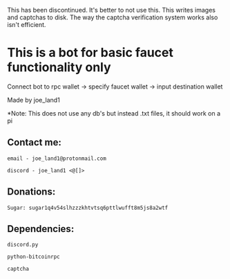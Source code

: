 This has been discontinued. It's better to not use this. This writes images and captchas to disk. The way the captcha verification system works also isn't efficient.

# This is a bot for basic faucet functionality only

Connect bot to rpc wallet -> specify faucet wallet -> input destination wallet

Made by joe_land1

*Note: This does not use any db's but instead .txt files, it should work on a pi

## Contact me:

    email - joe_land1@protonmail.com

    discord - joe_land1 <@[]>

## Donations:

    Sugar: sugar1q4v54slhzzzkhtvtsq6pttlwufft8m5js8a2wtf



  ## Dependencies:

    discord.py

    python-bitcoinrpc

    captcha
